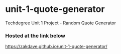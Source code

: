 # unit-1-quote-generator

 Techdegree Unit 1 Project - Random Quote Generator
 
 ### Hosted at the link below
 https://zakdave.github.io/unit-1-quote-generator/
